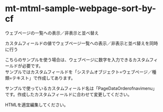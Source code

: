 mt-mtml-sample-webpage-sort-by-cf
=================================

ウェブページの一覧への表示／非表示と並べ替え

カスタムフィールドの値でウェブページ一覧への表示／非表示と並べ替えを同時に行う  

こちらのサンプルを使う場合は、ウェブページに数字を入力できるカスタムフィールドが必要です。  
サンプルではカスタムフィールドを「システムオブジェクト=ウェブページ／種類=テキスト」で作成してあります。  

サンプルで使っているカスタムフィールド名は「PageDataOrderofnavimenu」です。作成したカスタムフィールドに合わせて変更してください。  

HTMLを適宜編集してください。
